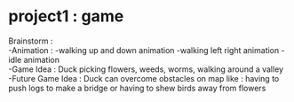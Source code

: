# project1 : game

Brainstorm :
<br /> 
-Animation :
  -walking up and down animation
  -walking left right animation
  -idle animation
<br /> 
-Game Idea : Duck picking flowers, weeds, worms, walking around a valley
<br /> 
-Future Game Idea : Duck can overcome obstacles on map like : having to push logs to make a bridge or having to shew birds away from flowers
